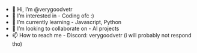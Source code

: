 - 👋 Hi, I’m @verygoodvetr
- 👀 I’m interested in - Coding ofc :)
- 🌱 I’m currently learning - Javascript, Python
- 💞️ I’m looking to collaborate on - AI projects
- 📫 How to reach me - Discord: verygoodvetr (i will probably not respond tho)
